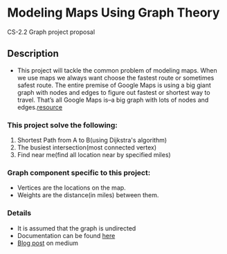 # Modeling Maps Using Graph Theory 
CS-2.2 Graph project proposal

## Description
- This project will tackle the common problem of modeling maps. When we use maps we always want choose the fastest route or sometimes safest route. The entire premise of Google Maps is using a big giant graph with nodes and edges to figure out fastest or shortest way to travel. That’s all Google Maps is–a big graph with lots of nodes and edges.[resource](https://blogs.cornell.edu/info2040/2011/09/14/google-maps-its-just-one-big-graph/)

### This project solve the following: 
1. Shortest Path from A to B(using Dijkstra's algorithm)
2. The busiest intersection(most connected vertex)
3. Find near me(find all location near by specified miles)
  
### Graph component specific to this project:
- Vertices are the locations on the map.
- Weights are the distance(in miles) between them.

### Details
- It is assumed that the graph is undirected
- Documentation can be found [here]()
- [Blog post]() on medium
